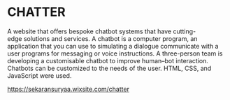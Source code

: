 # CHATTER

A website that offers bespoke chatbot systems that have cutting-edge solutions and services. A chatbot is a computer program, an application that you can use to simulating a dialogue communicate with a user programs for messaging or voice instructions. A three-person team is developing a customisable chatbot to improve human–bot interaction. Chatbots can be customized to the needs of the user. HTML, CSS, and JavaScript were used.

https://sekaransuryaa.wixsite.com/chatter 
